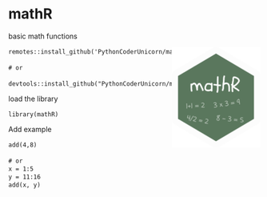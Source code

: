 


# mathR
basic math functions

<img height='200' align='right' src='img/mathR.png'>



```
remotes::install_github('PythonCoderUnicorn/mathR')

# or 

devtools::install_github("PythonCoderUnicorn/mathR")
```

load the library
```
library(mathR)
```

Add example
```
add(4,8)

# or 
x = 1:5
y = 11:16
add(x, y)
```
